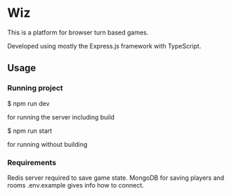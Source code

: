 # Wiz
This is a platform for browser turn based games.

Developed using mostly the Express.js framework with TypeScript.

## Usage

### Running project

  $ npm run dev
  
for running the server including build

  $ npm run start
  
for running without building

### Requirements
Redis server required to save game state.
MongoDB for saving players and rooms
.env.example gives info how to connect.
